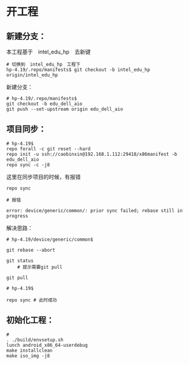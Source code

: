 # 开工程

## 新建分支：

本工程基于　intel_edu_hp　去新键

```shell
# 切换到　intel_edu_hp　工程下
hp-4.19/.repo/manifests$ git checkout -b intel_edu_hp origin/intel_edu_hp
```



新建分支：

```shell
# hp-4.19/.repo/manifests$
git checkout -b edu_dell_aio
git push --set-upstream origin edu_dell_aio
```



## 项目同步：

```shell
# hp-4.19$
repo forall -c git reset --hard
repo init -u ssh://caobinxin@192.168.1.112:29418/x86manifest -b edu_dell_aio
repo sync -c -j8 
```



这里在同步项目的时候，有报错

```shell
repo sync 

# 报错

error: device/generic/common/: prior sync failed; rebase still in progress
```



解决思路：

```shell
# hp-4.19/device/generic/common$

git rebase --abort

git status
	# 提示需要git pull
	
git pull

# hp-4.19$

repo sync # 此时成功
```





## 初始化工程：

```shell
#
. ./build/envsetup.sh
lunch android_x86_64-userdebug
make installclean
make iso_img -j8
```

